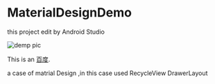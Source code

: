 MaterialDesignDemo
==================

this project edit by Android Studio 

![demp pic](/1252768410/MaterialDesignDemo/art/S41206-222504.jpg "Title")

This is an [百度](http://www.baidu.com/ "百度一下，你就知道").

a case of matrial Design ,in this case used RecycleView DrawerLayout
